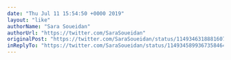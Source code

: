 ```yaml
---
date: "Thu Jul 11 15:54:50 +0000 2019"
layout: "like"
authorName: "Sara Soueidan"
authorUrl: "https://twitter.com/SaraSoueidan"
originalPost: "https://twitter.com/SaraSoueidan/status/1149346318881607681"
inReplyTo: "https://twitter.com/SaraSoueidan/status/1149345899367358464"
---
```

